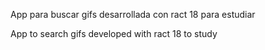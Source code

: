 App para buscar gifs desarrollada con ract 18 para estudiar

App to search gifs developed with ract 18 to study